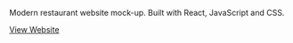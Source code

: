 Modern restaurant website mock-up. Built with React, JavaScript and CSS.

[View Website](https://mujica-mockup-restaurant.netlify.app/)

